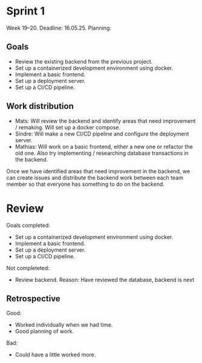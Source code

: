 # Sprint 1

Week 19–20. Deadline: 16.05.25. Planning:

## Goals

* Review the existing backend from the previous project.
* Set up a containerized development environment using docker.
* Implement a basic frontend.
* Set up a deployment server.
* Set up a CI/CD pipeline.

## Work distribution

* Mats: Will review the backend and identify areas that need improvement / remaking. Will set up a docker compose.
* Sindre: Will make a new CI/CD pipeline and configure the deployment server.
* Mathias: Will work on a basic frontend, either a new one or refactor the old one. Also try implementing /
researching database transactions in the backend.

Once we have identified areas that need improvement in the backend, we can create issues and distribute the backend
work between each team member so that everyone has something to do on the backend.

# Review

Goals completed:

* Set up a containerized development environment using docker.
* Implement a basic frontend.
* Set up a deployment server.
* Set up a CI/CD pipeline.

Not completeted:

* Review backend. Reason: Have reviewed the database, backend is next

## Retrospective
Good: 

* Worked individually when we had time.
* Good planning of work.

Bad:

* Could have a little worked more.
